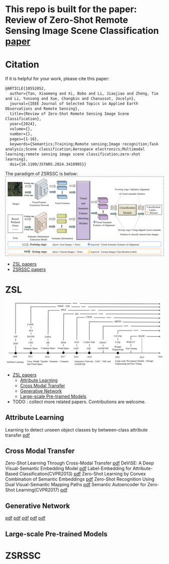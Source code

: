 # This repo is built for the paper: Review of Zero-Shot Remote Sensing Image Scene Classification [paper](https://ieeexplore.ieee.org/document/10552052)
# Citation
If it is helpful for your work, please cite this paper:
``` 
@ARTICLE{10552052,
  author={Tan, Xiaomeng and Xi, Bobo and Li, Jiaojiao and Zheng, Tie and Li, Yunsong and Xue, Changbin and Chanussot, Jocelyn},
  journal={IEEE Journal of Selected Topics in Applied Earth Observations and Remote Sensing}, 
  title={Review of Zero-Shot Remote Sensing Image Scene Classification}, 
  year={2024},
  volume={},
  number={},
  pages={1-16},
  keywords={Semantics;Training;Remote sensing;Image recognition;Task analysis;Scene classification;Aerospace electronics;Multimodal learning;remote sensing image scene classification;zero-shot learning},
  doi={10.1109/JSTARS.2024.3410995}}
```
The paradigm of ZSRSSC is below:
![image](fig1.tif)
- [ZSL papers](#ZSL)
- [ZSRSSC papers](#ZSRSSC)
# ZSL
![image](fig2.tif)
- [ZSL papers](#ZSL)
  - [Attribute Learning](#att)
  - [Cross Modal Transfer](#cmt)
  - [Generative Network](#gen)
  - [Large-scale Pre-trained Models](#lpm)
- TODO : collect more related papers. Contributions are welcome.
## Attribute Learning <a name="att" style="display: none;"></a>
  Learning to detect unseen object classes by between-class attribute transfer [pdf](https://ieeexplore.ieee.org/document/5206594)

## Cross Modal Transfer <a name="cmt" style="display: none;"></a>
  Zero-Shot Learning Through Cross-Modal Transfer [pdf](https://arxiv.org/abs/1301.3666)
  DeViSE: A Deep Visual-Semantic Embedding Model [pdf](https://papers.nips.cc/paper_files/paper/2013/hash/7cce53cf90577442771720a370c3c723-Abstract.html) 
  Label-Embedding for Attribute-Based Classification(CVPR2013) [pdf](https://openaccess.thecvf.com/content_cvpr_2013/papers/Akata_Label-Embedding_for_Attribute-Based_2013_CVPR_paper.pdf)
  Zero-Shot Learning by Convex Combination of Semantic Embeddings [pdf](https://arxiv.org/abs/1312.5650)
  Zero-Shot Recognition Using Dual Visual-Semantic Mapping Paths [pdf](https://openaccess.thecvf.com/content_cvpr_2017/papers/Li_Zero-Shot_Recognition_Using_CVPR_2017_paper.pdf)
  Semantic Autoencoder for Zero-Shot Learning(CVPR2017) [pdf](https://openaccess.thecvf.com/content_cvpr_2017/papers/Kodirov_Semantic_Autoencoder_for_CVPR_2017_paper.pdf)
## Generative Network <a name="gen" style="display: none;"></a>
[pdf]()
[pdf]()
[pdf]()
[pdf]()
[pdf]()


## Large-scale Pre-trained Models <a name="lpm" style="display: none;"></a>

# ZSRSSC
